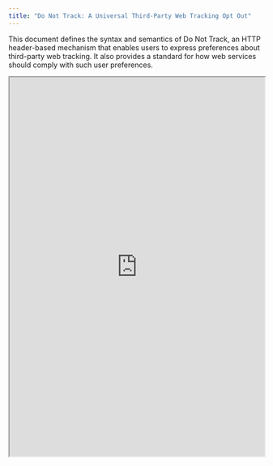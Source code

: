 ```yaml
---
title: "Do Not Track: A Universal Third-Party Web Tracking Opt Out"
---
```


This document defines the syntax and semantics of Do Not Track, an HTTP header-based mechanism that enables users to express preferences about third-party web tracking. It also provides a standard for how web services should comply with such user preferences.

<iframe height="750" width="100%" src="https://ewelton.github.io/ktest/wiki.html#Do%20Not%20Track:%20A%20Universal%20Third-Party%20Web%20Tracking%20Opt%20Out"></iframe>
